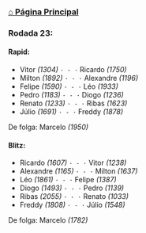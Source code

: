### [⌂ Página Principal](https://grupo-de-xadrez.github.io/)

### Rodada 23:

#### Rapid:

* Vitor *(1304)* `· - ·` Ricardo *(1750)*  
* Milton *(1892)* `· - ·` Alexandre *(1196)*  
* Felipe *(1590)* `· - ·` Léo *(1933)*  
* Pedro *(1183)* `· - ·` Diogo *(1236)*  
* Renato *(1233)* `· - ·` Ribas *(1623)*  
* Júlio *(1691)* `· - ·` Freddy *(1878)*  

De folga: Marcelo *(1950)*

#### Blitz:

* Ricardo *(1607)* `· - ·` Vitor *(1238)*  
* Alexandre *(1165)* `· - ·` Milton *(1637)*  
* Léo *(1861)* `· - ·` Felipe *(1387)*  
* Diogo *(1493)* `· - ·` Pedro *(1139)*  
* Ribas *(2055)* `· - ·` Renato *(1033)*  
* Freddy *(1808)* `· - ·` Júlio *(1548)*  

De folga: Marcelo *(1782)*

